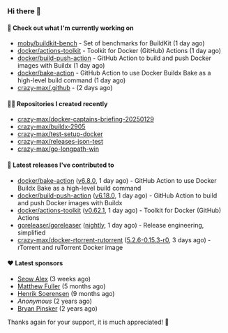 ### Hi there 👋

#### 👷 Check out what I'm currently working on

- [moby/buildkit-bench](https://github.com/moby/buildkit-bench) - Set of benchmarks for BuildKit (1 day ago)
- [docker/actions-toolkit](https://github.com/docker/actions-toolkit) - Toolkit for Docker (GitHub) Actions (1 day ago)
- [docker/build-push-action](https://github.com/docker/build-push-action) - GitHub Action to build and push Docker images with Buildx (1 day ago)
- [docker/bake-action](https://github.com/docker/bake-action) - GitHub Action to use Docker Buildx Bake as a high-level build command (1 day ago)
- [crazy-max/.github](https://github.com/crazy-max/.github) -  (2 days ago)

#### 👨‍💻 Repositories I created recently

- [crazy-max/docker-captains-briefing-20250129](https://github.com/crazy-max/docker-captains-briefing-20250129)
- [crazy-max/buildx-2905](https://github.com/crazy-max/buildx-2905)
- [crazy-max/test-setup-docker](https://github.com/crazy-max/test-setup-docker)
- [crazy-max/releases-json-test](https://github.com/crazy-max/releases-json-test)
- [crazy-max/go-longpath-win](https://github.com/crazy-max/go-longpath-win)

#### 🚀 Latest releases I've contributed to

- [docker/bake-action](https://github.com/docker/bake-action) ([v6.8.0](https://github.com/docker/bake-action/releases/tag/v6.8.0), 1 day ago) - GitHub Action to use Docker Buildx Bake as a high-level build command
- [docker/build-push-action](https://github.com/docker/build-push-action) ([v6.18.0](https://github.com/docker/build-push-action/releases/tag/v6.18.0), 1 day ago) - GitHub Action to build and push Docker images with Buildx
- [docker/actions-toolkit](https://github.com/docker/actions-toolkit) ([v0.62.1](https://github.com/docker/actions-toolkit/releases/tag/v0.62.1), 1 day ago) - Toolkit for Docker (GitHub) Actions
- [goreleaser/goreleaser](https://github.com/goreleaser/goreleaser) ([nightly](https://github.com/goreleaser/goreleaser/releases/tag/nightly), 1 day ago) - Release engineering, simplified
- [crazy-max/docker-rtorrent-rutorrent](https://github.com/crazy-max/docker-rtorrent-rutorrent) ([5.2.6-0.15.3-r0](https://github.com/crazy-max/docker-rtorrent-rutorrent/releases/tag/5.2.6-0.15.3-r0), 3 days ago) - rTorrent and ruTorrent Docker image

#### ❤️ Latest sponsors
- [Seow Alex](https://github.com/seowalex) (3 weeks ago)
- [Matthew Fuller](https://github.com/mathematics333) (5 months ago)
- [Henrik Soerensen](https://github.com/hsoerensen) (9 months ago)
- _Anonymous_ (2 years ago)
- [Bryan Pinsker](https://github.com/BryanPinsker) (2 years ago)

Thanks again for your support, it is much appreciated! 🙏
